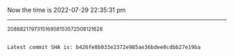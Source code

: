 Now the time is 2022-07-29 22:35:31 pm

---

<small>208882179731516958153572508121628</small>

```txt

Latest commit SHA is: b426fe8b033e2372e985ae36bdee0cdbb27e19ba
```

